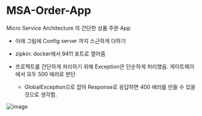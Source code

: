 # MSA-Order-App
Micro Service Architecture 의 간단한 상품 주문 App

- 아래 그림에 Config server 까지 스근하게 더하기

- zipkin: docker에서 9411 포트로 열어줌

- 프로젝트를 간단하게 처리하기 위해 Exception은 단순하게 처리했음. 게이트웨이에서 모두 500 에러로 판단.
  - GlobalException으로 잡아 Response로 응답하면 400 에러를 만들 수 있을 것으로 생각함.

![image](https://github.com/user-attachments/assets/80e61ddb-174c-4d1c-91e1-9c3e3d8db215)

